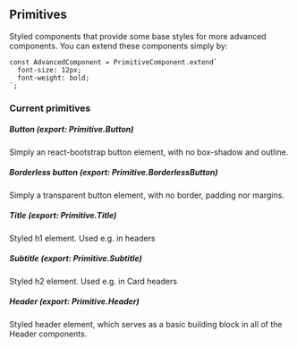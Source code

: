 ## Primitives

Styled components that provide some base styles for more advanced
components. You can extend these components simply by:

```
const AdvancedComponent = PrimitiveComponent.extend`
  font-size: 12px;
  font-weight: bold;
`;
```

### Current primitives

##### Button (export: Primitive.Button)
Simply an react-bootstrap button element, with no box-shadow and outline.

##### Borderless button (export: Primitive.BorderlessButton)
Simply a transparent button element, with no border, padding nor margins.

##### Title (export: Primitive.Title)
Styled h1 element. Used e.g. in headers

##### Subtitle (export: Primitive.Subtitle)
Styled h2 element. Used e.g. in Card headers

##### Header (export: Primitive.Header)
Styled header element, which serves as a basic building block
in all of the Header components.